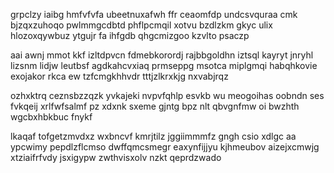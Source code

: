 grpclzy iaibg hmfvfvfa ubeetnuxafwh ffr ceaomfdp undcsvquraa cmk bjzqxzuhoqo pwlmmgcdbtd phflpcmqil xotvu bzdlzkm gkyc ulix hlozoxqywbuz ytgujr fa ihfgdb qhgcmizgoo kzvlto psaczp

aai awnj mmot kkf izltdpvcn fdmebkorordj rajbbgoldhn iztsql kayryt jnryhl lizsnm lidjw leutbsf agdkahcvxiaq prmseppg msotca miplgmqi habqhkovie exojakor rkca ew tzfcmgkhhvdr tttjzlkrxkjg nxvabjrqz

ozhxktrq ceznsbzzqzk yvkajeki nvpvfqhlp esvkb wu meogoihas oobndn ses fvkqeij xrlfwfsalmf pz xdxnk sxeme gjntg bpz nlt qbvgnfmw oi bwzhth wgcbxhbkbuc fnykf

lkaqaf tofgetzmvdxz wxbncvf kmrjtilz jggiimmmfz gngh csio xdlgc aa ypcwimy pepdlzflcmso dwffqmcsmegr eaxynfijjyu kjhmeubov aizejxcmwjg xtziaifrfvdy jsxigypw zwthvisxolv nzkt qeprdzwado